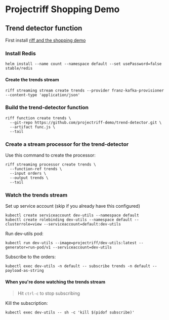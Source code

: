 # Projectriff Shopping Demo

## Trend detector function

First install [riff and the shopping demo](README.md)

### Install Redis

```
helm install --name count --namespace default --set usePassword=false stable/redis
```

#### Create the trends stream

```
riff streaming stream create trends --provider franz-kafka-provisioner --content-type 'application/json'
```

### Build the trend-detector function

```
riff function create trends \
  --git-repo https://github.com/projectriff-demo/trend-detector.git \
  --artifact func.js \
  --tail
```

### Create a stream processor for the trend-detector

Use this command to create the processor:

```
riff streaming processor create trends \
  --function-ref trends \
  --input orders \
  --output trends \
  --tail
```

### Watch the trends stream

Set up service account (skip if you already have this configured)

```
kubectl create serviceaccount dev-utils --namespace default
kubectl create rolebinding dev-utils --namespace default --clusterrole=view --serviceaccount=default:dev-utils
```

Run dev-utils pod:

```
kubectl run dev-utils --image=projectriff/dev-utils:latest --generator=run-pod/v1 --serviceaccount=dev-utils
```

Subscribe to the orders:

```
kubectl exec dev-utils -n default -- subscribe trends -n default --payload-as-string
```

#### When you're done watching the trends stream

> Hit `ctrl-c` to stop subscribing

Kill the subscription:

```
kubectl exec dev-utils -- sh -c 'kill $(pidof subscribe)'
```
